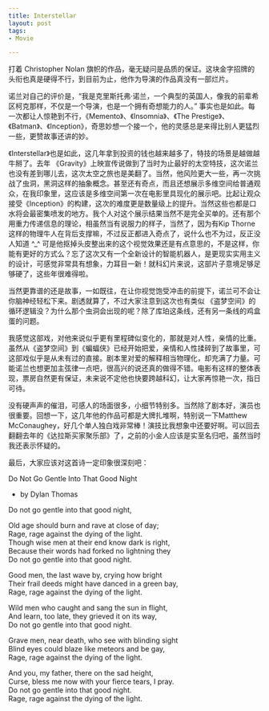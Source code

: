 ```yaml
---
title: Interstellar
layout: post
tags: 
- Movie

---
```

打着 Christopher Nolan 旗帜的作品，毫无疑问是品质的保证。这块金字招牌的头衔也真是硬得不行，到目前为止，他作为导演的作品真没有一部烂片。

诺兰对自己的评价是，“我是克里斯托弗·诺兰，一个典型的英国人，像我的前辈希区柯克那样，不仅是一个导演，也是一个拥有奇想能力的人。” 事实也是如此。每一次都让人惊艳到不行，《Memento》、《Insomnia》、《The Prestige》、《Batman》、《Inception》，奇思妙想一个接一个，他的灵感总是来得比别人更猛烈一些，更赞故事还讲的妙。

《Interstellar》也是如此，这几年拿到投资的钱也越来越多了，特技的场景是越做越牛掰了。去年 《Gravity》上映宣传说做到了当时为止最好的太空特技，这次诺兰也没有差到哪儿去，这次太空之旅也是美翻了。当然，他风险更大一些，再一次挑战了虫洞，黑洞这样的抽象概念。甚至还有奇点，而且还想展示多维空间给普通观众，在我印象里，这应该是多维空间第一次在电影里具现化的展示吧。比起让观众接受《Inception》的构建，这次的难度更是数量级上的提升。当然这些也都是口水将会最密集喷发的地方。我个人对这个展示结果当然不是完全买单的。还有那个用重力传递信息的理论，相虽然当有说服力的样子，当然了，因为有Kip Thorne这样的物理牛人在背后支撑嘛，不过反正都进入奇点了，说什么也不为过，反正没人知道 ^_^ 可是他抠掉头皮整出来的这个视觉效果还是有点意思的，不是这样，你能有更好的方式么？忘了这次又有一个全新设计的智能机器人，是更现实实用主义的设计，可感觉非常具有想象，力耳目一新！就科幻片来说，这部片子意境足够足够硬了，这些年很难得啦。

当然更靠谱的还是故事，一如既往，在让你视觉饱受冲击的前提下，诺兰可不会让你脑神经轻松下来。剧透就算了，不过大家注意到这次也有类似 《盗梦空间》的循环逻辑没？为什么那个虫洞会出现的呢？除了库珀这条线，还有另一条线的鸡盒蛋的问题。

我感觉这部戏，对他来说似乎更有里程碑似变化的，那就是对人性，亲情的比重。虽然从《盗梦空间》到《蝙蝠侠》已经开始把爱，亲情和人性揉碎到了故事里，可这部戏似乎是从未有过的直接。剧本里对爱的解释相当物理化，却充满了力量。可能诺兰也想更加主弦律一点吧，很高兴的说还真的做得不错。电影有这样的整体表现，票房自然更有保证，未来说不定他也快要跨越科幻，让大家再惊艳一次，指日可待。

没有硬声声的催泪，可感人的场面很多，小细节特别多。当然除了剧本好，演员也很重要。回想一下，这几年他的作品可都是大牌扎堆啊，特别说一下Matthew McConaughey，好几个单人独白戏非常棒！演技比我想象中还要好啊。可以回去翻翻去年的《达拉斯买家聚乐部》了，之前的小金人应该是实至名归吧，虽然当时我还表示怀疑的。

最后，大家应该对这首诗一定印象很深刻吧：



Do Not Go Gentle Into That Good Night 

- by Dylan Thomas
						

 Do not go gentle into that good night,
   
 Old age should burn and rave at close of day; <br/>
 Rage, rage against the dying of the light. <br/>
 Though wise men at their end know dark is right,<br/> 
 Because their words had forked no lightning they<br/>
 Do not go gentle into that good night.

 Good men, the last wave by, crying how bright <br/>
 Their frail deeds might have danced in a green bay,<br/> 
 Rage, rage against the dying of the light.

 Wild men who caught and sang the sun in flight, <br/>
 And learn, too late, they grieved it on its way, <br/>
 Do not go gentle into that good night.

 Grave men, near death, who see with blinding sight <br/>
 Blind eyes could blaze like meteors and be gay, <br/>
 Rage, rage against the dying of the light.

 And you, my father, there on the sad height, <br/>
 Curse, bless me now with your fierce tears, I pray.<br/> 
 Do not go gentle into that good night. <br/>
 Rage, rage against the dying of the light.<br/>


